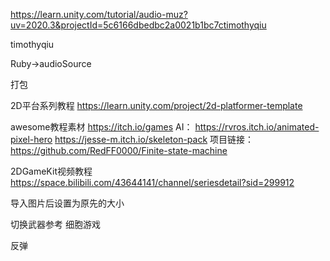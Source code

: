 
https://learn.unity.com/tutorial/audio-muz?uv=2020.3&projectId=5c6166dbedbc2a0021b1bc7ctimothyqiu

timothyqiu

Ruby->audioSource

打包

2D平台系列教程
https://learn.unity.com/project/2d-platformer-template

awesome教程素材
https://itch.io/games
AI：
https://rvros.itch.io/animated-pixel-hero
https://jesse-m.itch.io/skeleton-pack
项目链接：https://github.com/RedFF0000/Finite-state-machine

2DGameKit视频教程
https://space.bilibili.com/43644141/channel/seriesdetail?sid=299912

导入图片后设置为原先的大小


切换武器参考 细胞游戏

反弹


